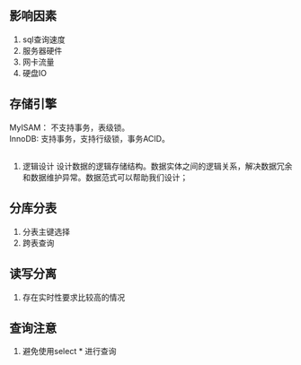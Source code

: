 ## 影响因素
1. sql查询速度
2. 服务器硬件
3. 网卡流量
4. 硬盘IO

## 存储引擎
MyISAM： 不支持事务，表级锁。  
InnoDB: 支持事务，支持行级锁，事务ACID。

## 
1. 逻辑设计
设计数据的逻辑存储结构。数据实体之间的逻辑关系，解决数据冗余和数据维护异常。数据范式可以帮助我们设计；

## 分库分表
1. 分表主键选择
2. 跨表查询

## 读写分离
1. 存在实时性要求比较高的情况

## 查询注意
1. 避免使用select * 进行查询
